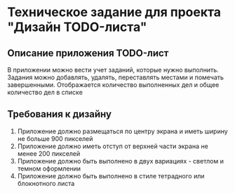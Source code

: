# Техническое задание для проекта "Дизайн TODO-листа"

## Описание приложения TODO-лист
В приложении можно вести учет заданий, которые нужно выполнить. Задания можно добавлять, удалять, переставлять местами и помечать завершенными.
Отображается количество выполненных дел и общее количество дел в списке

## Требования к дизайну 
1. Приложение должно размещаться по центру экрана и иметь ширину не больше 900 пикселей
2. Приложение должно иметь отступ от верхней части экрана не менее 200 пикселей
3. Приложение должно быть выполнено в двух вариациях - светлом и темном оформлении
4. Приложение должно быть выполнено в стиле тетрадного или блокнотного листа
